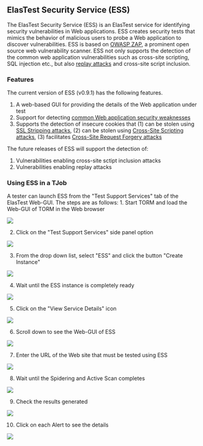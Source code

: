 <div class="range range-xs-left">
<div class="cell-xs-10 cell-lg-6 text-md-left inset-md-right-80 cell-lg-push-1 offset-top-50 offset-lg-top-0">
<h2 id="content" class="h1">ElasTest Security Service (ESS)</h2>
<div class="offset-top-30 offset-md-top-30">
</div>
</div>
</div>

The ElasTest Security Service (ESS) is an ElasTest service for identifying security vulnerabilities in Web applications. ESS creates security tests that mimics the behavior of malicious users to probe a Web application to discover vulnerabilities. ESS is based on [OWASP ZAP](https://www.owasp.org/index.php/OWASP_Zed_Attack_Proxy_Project), a prominent open source web vulnerability scanner. ESS not only supports the detection of the common web application vulnerabilities such as cross-site scripting, SQL injection etc., but also [replay attacks](https://pdfs.semanticscholar.org/270c/cf24e8be8421515f5121600f248e841f424d.pdf?_ga=2.125276362.151869347.1515086898-1552517986.1515086898) and cross-site script inclusion.

<h3 class="holder-subtitle link-top" id="options">Features</h3>

The current version of ESS (v0.9.1) has the following features.

1. A web-based GUI for providing the details of the Web application under test
2. Support for detecting [common Web application security weaknesses](https://www.owasp.org/index.php/Top_10-2017_Top_10)
3. Supports the detection of insecure cookies that (1) can be stolen using [SSL Stripping attacks](https://paladion.net/ssl-stripping-revisiting-http-downgrading-attacks/), (2) can be stolen using [Cross-Site Scripting attacks](https://en.wikipedia.org/wiki/Cross-site_scripting), (3) facilitates [Cross-Site Request Forgery attacks](https://en.wikipedia.org/wiki/Cross-site_request_forgery)

The future releases of ESS will support the detection of:

1. Vulnerabilities enabling cross-site sctipt inclusion attacks
2. Vulnerabilities enabling replay attacks

<h3 class="holder-subtitle link-top" id="options">Using ESS in a TJob</h3>
A tester can launch ESS from the "Test Support Services" tab of the ElasTest Web-GUI. The steps are as follows:
1. Start TORM and load the Web-GUI of TORM in the Web browser

![][TORM GUI]

2. Click on the "Test Support Services" side panel option

![][Click TSS]

3. From the drop down list, select "ESS" and click the button "Create Instance"

![][Launch ESS]

4. Wait until the ESS instance is completely ready

![][Load ESS]

5. Click on the "View Service Details" icon

![][View Details]

6. Scroll down to see the Web-GUI of ESS

![][ESS GUI]

7. Enter the URL of the Web site that must be tested using ESS

![][Enter SUT URL]

8. Wait until the Spidering and Active Scan completes

![][ESS Progress]

9. Check the results generated

![][ESS Results]

10. Click on each Alert to see the details

![][Result Details]


[TORM GUI]: https://i.imgur.com/WYUlN2G.png
[Click TSS]: https://i.imgur.com/ZB8G0Kv.png
[Launch ESS]: https://i.imgur.com/OAQxRpA.png
[Load ESS]: https://i.imgur.com/ejDpBn8.png
[View Details]: https://i.imgur.com/9rSYw8F.png
[ESS GUI]: https://i.imgur.com/WYUlN2G.png
[Enter SUT URL]: https://i.imgur.com/5E063n4.png
[ESS Progress]: https://i.imgur.com/m0jrUMV.png
[ESS Results]: https://i.imgur.com/ylpAUUJ.png
[Result Details]: https://i.imgur.com/SQli10g.png
